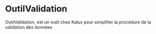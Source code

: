 # OutilValidation

OutilValidation, est un outil chez Kalux pour simplifier la procédure de la validation des données
